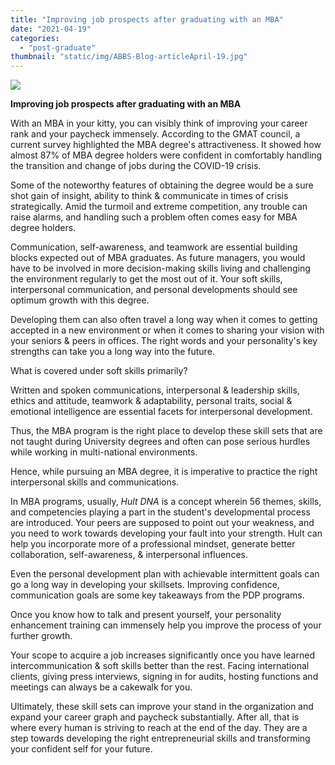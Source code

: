 ```yaml
---
title: "Improving job prospects after graduating with an MBA"
date: "2021-04-19"
categories: 
  - "post-graduate"
thumbnail: "static/img/ABBS-Blog-articleApril-19.jpg"
---
```


![](images/Inside-blog-image-300x169.jpg)

**Improving job prospects after graduating with an MBA**

With an MBA in your kitty, you can visibly think of improving your career rank and your paycheck immensely. According to the GMAT council, a current survey highlighted the MBA degree's attractiveness. It showed how almost 87% of MBA degree holders were confident in comfortably handling the transition and change of jobs during the COVID-19 crisis.

Some of the noteworthy features of obtaining the degree would be a sure shot gain of insight, ability to think & communicate in times of crisis strategically. Amid the turmoil and extreme competition, any trouble can raise alarms, and handling such a problem often comes easy for MBA degree holders.

Communication, self-awareness, and teamwork are essential building blocks expected out of MBA graduates. As future managers, you would have to be involved in more decision-making skills living and challenging the environment regularly to get the most out of it. Your soft skills, interpersonal communication, and personal developments should see optimum growth with this degree.

Developing them can also often travel a long way when it comes to getting accepted in a new environment or when it comes to sharing your vision with your seniors & peers in offices. The right words and your personality's key strengths can take you a long way into the future.

What is covered under soft skills primarily?

Written and spoken communications, interpersonal & leadership skills, ethics and attitude, teamwork & adaptability, personal traits, social & emotional intelligence are essential facets for interpersonal development.

Thus, the MBA program is the right place to develop these skill sets that are not taught during University degrees and often can pose serious hurdles while working in multi-national environments.

Hence, while pursuing an MBA degree, it is imperative to practice the right interpersonal skills and communications.

In MBA programs, usually, _Hult DNA_ is a concept wherein 56 themes, skills, and competencies playing a part in the student's developmental process are introduced. Your peers are supposed to point out your weakness, and you need to work towards developing your fault into your strength. Hult can help you incorporate more of a professional mindset, generate better collaboration, self-awareness, & interpersonal influences.

Even the personal development plan with achievable intermittent goals can go a long way in developing your skillsets. Improving confidence, communication goals are some key takeaways from the PDP programs.

Once you know how to talk and present yourself, your personality enhancement training can immensely help you improve the process of your further growth.

Your scope to acquire a job increases significantly once you have learned intercommunication & soft skills better than the rest. Facing international clients, giving press interviews, signing in for audits, hosting functions and meetings can always be a cakewalk for you.

Ultimately, these skill sets can improve your stand in the organization and expand your career graph and paycheck substantially. After all, that is where every human is striving to reach at the end of the day. They are a step towards developing the right entrepreneurial skills and transforming your confident self for your future.
